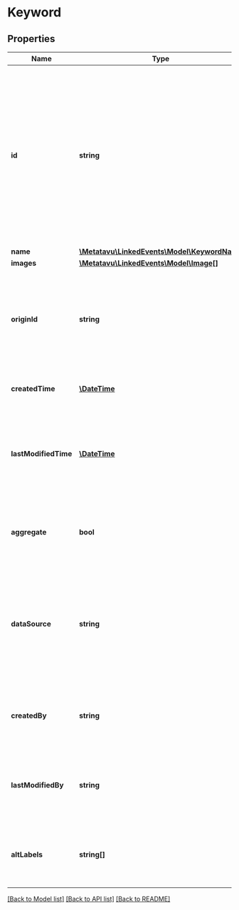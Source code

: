 # Keyword

## Properties
Name | Type | Description | Notes
------------ | ------------- | ------------- | -------------
**id** | **string** | Consists of source prefix and source specific identifier. These should be URIs uniquely identifying the keyword, and preferably also well formed http-URLs pointing to more information about the keyword. | 
**name** | [**\Metatavu\\LinkedEvents\Model\KeywordName**](KeywordName.md) |  | [optional] 
**images** | [**\Metatavu\\LinkedEvents\Model\Image[]**](Image.md) |  | [optional] 
**originId** | **string** | Identifier for the keyword in the organization using this keyword. For standardized namespaces this will be a shared identifier. | [optional] 
**createdTime** | [**\DateTime**](\DateTime.md) | Creation time for the keyword entry. | [optional] 
**lastModifiedTime** | [**\DateTime**](\DateTime.md) | Time this place was modified in the datastore behind the API (not necessarily in the originating system) | [optional] 
**aggregate** | **bool** | FIXME(verify) This keyword is an combination of several keywords at source | [optional] 
**dataSource** | **string** | Source of the keyword, typically API provider specific identifier. Will also be used to specify standardized namespaces as they are brought into use. | 
**createdBy** | **string** | FIXME(verify) URL reference to the user that created this record (user endpoint) | [optional] 
**lastModifiedBy** | **string** | FIXME(verify) URL reference to the user that last modfied this record (user endpoint) | [optional] 
**altLabels** | **string[]** | FIXME(verify) alternative labels for this keyword, no language specified. Use case? | [optional] 

[[Back to Model list]](../README.md#documentation-for-models) [[Back to API list]](../README.md#documentation-for-api-endpoints) [[Back to README]](../README.md)



